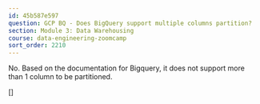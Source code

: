 ```yaml
---
id: 45b587e597
question: GCP BQ - Does BigQuery support multiple columns partition?
section: Module 3: Data Warehousing
course: data-engineering-zoomcamp
sort_order: 2210
---
```


No. Based on the documentation for Bigquery, it does not support more than 1 column to be partitioned.

[]

